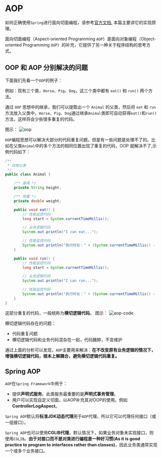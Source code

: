 # AOP 

如何正确使用`Spring`进行面向切面编程，请参考[官方文档](https://docs.spring.io/spring-framework/docs/current/spring-framework-reference/core.html#aop), 本篇主要讲它的实现原理。

面向切面编程（Aspect-oriented Programming `AOP`）是面向对象编程（Object-oriented Programming `OOP`）的补充，它提供了另一种关于程序结构的思考方式。

## OOP 和 AOP 分别解决的问题

下面我们先看一个`OOP`的例子：

例如：现有三个类，`Horse`、`Pig`、`Dog`，这三个类中都有 `eat()` 和 `run()` 两个方法。

通过 `OOP` 思想中的继承，我们可以提取出一个 `Animal` 的父类，然后将 `eat` 和 `run` 方法放入父类中，`Horse`、`Pig`、`Dog`通过继承`Animal`类即可自动获得`eat()`和`run()`方法，这样将会少些很多重复的代码。

图示：
![oop](/img/spring/oop.png)

`OOP`编程思想可以解决大部分的代码重复问题。但是有一些问题是处理不了的。比如在父类`Animal`中的多个方法的相同位置出现了重复的代码，OOP 就解决不了,示例代码如下：
```java
/**
 * 动物父类
 */
public class Animal {

    /** 身高 */
    private String height;

    /** 体重 */
    private double weight;

    public void eat() {
        // 性能监控代码
        long start = System.currentTimeMillis();

        // 业务逻辑代码
        System.out.println("I can eat...");

        // 性能监控代码
        System.out.println("执行时长：" + (System.currentTimeMillis() - start)/1000f + "s");
    }

    public void run() {
        // 性能监控代码
        long start = System.currentTimeMillis();

        // 业务逻辑代码
        System.out.println("I can run...");

        // 性能监控代码
        System.out.println("执行时长：" + (System.currentTimeMillis() - start)/1000f + "s");
    }
}
```
这部分重复的代码，一般统称为**横切逻辑代码**。
图示：
![aop-code](/img/spring/aop-code.webp)

横切逻辑代码存在的问题：
- 代码重复问题
- 横切逻辑代码和业务代码混杂在一起，代码臃肿，不变维护

通过上面的分析可以发现，`AOP`主要用来解决：**在不改变原有业务逻辑的情况下，增强横切逻辑代码，根本上解耦合，避免横切逻辑代码重复。**

## Spring AOP

`AOP`在`Spring Framework`中用于：
- 提供**声明式服务**。此类服务最重要的是**声明式事务管理**。
- 用户可以实现自定义切面，以AOP补充其对OOP的使用。例如**ControllerLogAspect**。

`Spring AOP`默认将**标准JDK动态代理**用于`AOP`代理。所以它可以代理任何接口（或一组接口）。

`Spring AOP`也可以使用**CGLIB代理**，默认情况下，如果业务对象未实现接口，则使用`CGLIB`。**由于对接口而不是对类进行编程是一种好习惯(As it is good practice to program to interfaces rather than classes)**，因此业务类通常实现一个或多个业务接口。
